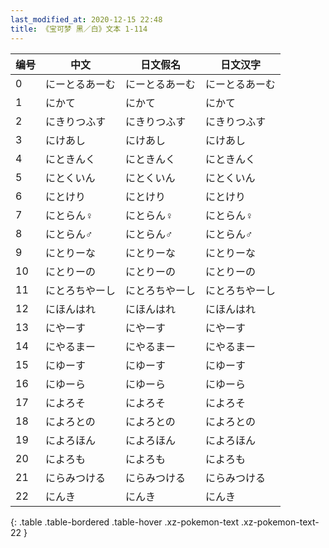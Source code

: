 ```yaml
---
last_modified_at: 2020-12-15 22:48
title: 《宝可梦 黑／白》文本 1-114
---
```

| 编号 | 中文 | 日文假名 | 日文汉字 |
| ---- | ---- | ---- | --- |
| 0 | にーとるあーむ | にーとるあーむ | にーとるあーむ |
| 1 | にかて | にかて | にかて |
| 2 | にきりつふす | にきりつふす | にきりつふす |
| 3 | にけあし | にけあし | にけあし |
| 4 | にときんく | にときんく | にときんく |
| 5 | にとくいん | にとくいん | にとくいん |
| 6 | にとけり | にとけり | にとけり |
| 7 | にとらん♀ | にとらん♀ | にとらん♀ |
| 8 | にとらん♂ | にとらん♂ | にとらん♂ |
| 9 | にとりーな | にとりーな | にとりーな |
| 10 | にとりーの | にとりーの | にとりーの |
| 11 | にとろちやーし | にとろちやーし | にとろちやーし |
| 12 | にほんはれ | にほんはれ | にほんはれ |
| 13 | にやーす | にやーす | にやーす |
| 14 | にやるまー | にやるまー | にやるまー |
| 15 | にゆーす | にゆーす | にゆーす |
| 16 | にゆーら | にゆーら | にゆーら |
| 17 | によろそ | によろそ | によろそ |
| 18 | によろとの | によろとの | によろとの |
| 19 | によろほん | によろほん | によろほん |
| 20 | によろも | によろも | によろも |
| 21 | にらみつける | にらみつける | にらみつける |
| 22 | にんき | にんき | にんき |
{: .table .table-bordered .table-hover .xz-pokemon-text .xz-pokemon-text-22 }